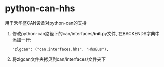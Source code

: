 # python-can-hhs
用于禾华盛CAN设备对python-can的支持

1. 修改python-can路径下的can/interfaces/__init__.py文件, 在BACKENDS字典中添加一行:

   ```
   "zlgcan": ("can.interfaces.hhs", "HhsBus"),
   ```

2. 将zlgcan文件夹拷贝到can/interfaces/文件夹下